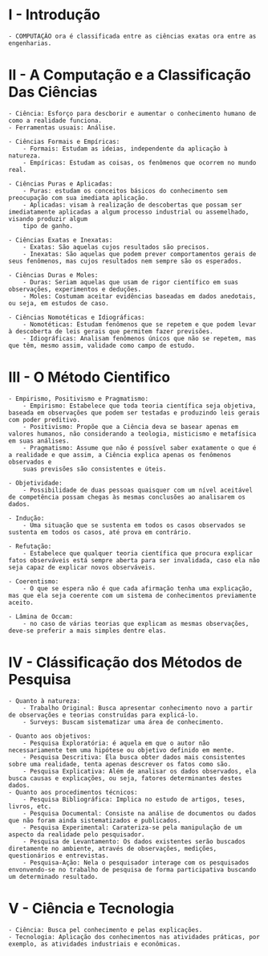 # I - Introdução
	- COMPUTAÇÃO ora é classificada entre as ciências exatas ora entre as engenharias.
	
# II - A Computação e a Classificação Das Ciências
	
	- Ciência: Esforço para descborir e aumentar o conhecimento humano de como a realidade funciona.
	- Ferramentas usuais: Análise.
		
	- Ciências Formais e Empíricas:
		- Formais: Estudam as ideias, independente da aplicação à natureza.
		- Empíricas: Estudam as coisas, os fenômenos que ocorrem no mundo real.
		
	- Ciências Puras e Aplicadas:
		- Puras: estudam os conceitos básicos do conhecimento sem preocupação com sua imediata aplicação.
		- Aplicadas: visam à realização de descobertas que possam ser imediatamente aplicadas a algum processo industrial ou assemelhado, visando produzir algum 
		tipo de ganho.
	
	- Ciências Exatas e Inexatas:
		- Exatas: São aquelas cujos resultados são precisos.
		- Inexatas: São aquelas que podem prever comportamentos gerais de seus fenômenos, mas cujos resultados nem sempre são os esperados.
	
	- Ciências Duras e Moles:
		- Duras: Seriam aquelas que usam de rigor científico em suas observações, experimentos e deduções.
		- Moles: Costumam aceitar evidências baseadas em dados anedotais, ou seja, em estudos de caso.
		
	- Ciências Nomotéticas e Idiográficas:
		- Nomotéticas: Estudam fenômenos que se repetem e que podem levar à descoberta de leis gerais que permitem fazer previsões.
		- Idiográficas: Analisam fenômenos únicos que não se repetem, mas que têm, mesmo assim, validade como campo de estudo.
		
# III - O Método Cientifico

	- Empirismo, Positivismo e Pragmatismo:
		- Empirismo: Estabelece que toda teoria científica seja objetiva, baseada em observações que podem ser testadas e produzindo leis gerais com poder preditivo.
		- Positivismo: Propõe que a Ciência deva se basear apenas em valores humanos, não considerando a teologia, misticismo e metafísica em suas análises.
		- Pragmatismo: Assume que não é possível saber exatamente o que é a realidade e que assim, a Ciência explica apenas os fenômenos observados e 
		suas previsões são consistentes e úteis.
		
	- Objetividade:
		- Possibilidade de duas pessoas quaisquer com um nível aceitável de competência possam chegas às mesmas conclusões ao analisarem os dados.
		
	- Indução: 
		- Uma situação que se sustenta em todos os casos observados se sustenta em todos os casos, até prova em contrário.
	
	- Refutação: 
		- Estabelece que qualquer teoria científica que procura explicar fatos observáveis está sempre aberta para ser invalidada, caso ela não seja capaz de explicar novos observáveis.
		
	- Coerentismo:
		- O que se espera não é que cada afirmação tenha uma explicação, mas que ela seja coerente com um sistema de conhecimentos previamente aceito.
	
	- Lâmina de Occam:
		- no caso de várias teorias que explicam as mesmas observações, deve-se preferir a mais simples dentre elas.
		
# IV - Clássificação dos Métodos de Pesquisa

	- Quanto à natureza:
		- Trabalho Original: Busca apresentar conhecimento novo a partir de observações e teorias construídas para explicá-lo.
		- Surveys: Buscam sistematizar uma área de conhecimento.
	
	- Quanto aos objetivos: 
		- Pesquisa Exploratória: é aquela em que o autor não necessariamente tem uma hipótese ou objetivo definido em mente.
		- Pesquisa Descritiva: Ela busca obter dados mais consistentes sobre uma realidade, tenta apenas descrever os fatos como são.
		- Pesquisa Explicativa: Além de analisar os dados observados, ela busca causas e explicações, ou seja, fatores determinantes destes dados.
	- Quanto aos procedimentos técnicos:
		- Pesquisa Bibliográfica: Implica no estudo de artigos, teses, livros, etc.
		- Pesquisa Documental: Consiste na análise de documentos ou dados que não foram ainda sistematizados e publicados.
		- Pesquisa Experimental: Carateriza-se pela manipulação de um aspecto da realidade pelo pesquisador.
		- Pesquisa de Levantamento: Os dados existentes serão buscados diretamente no ambiente, através de observações, medições, questionários e entrevistas.
		- Pesquisa-Ação: Nela o pesquisador interage com os pesquisados envonvendo-se no trabalho de pesquisa de forma participativa buscando um determinado resultado.


# V - Ciência e Tecnologia
	- Ciência: Busca pel conhecimento e pelas explicações.
	- Tecnologia: Aplicação dos conhecimentos nas atividades práticas, por exemplo, as atividades industriais e econômicas. 	
		
		
		
		
		
		
		
		
		
		
		
		
		
		
		
		
		
		
		
		
		
		
		
		
		
		
		
